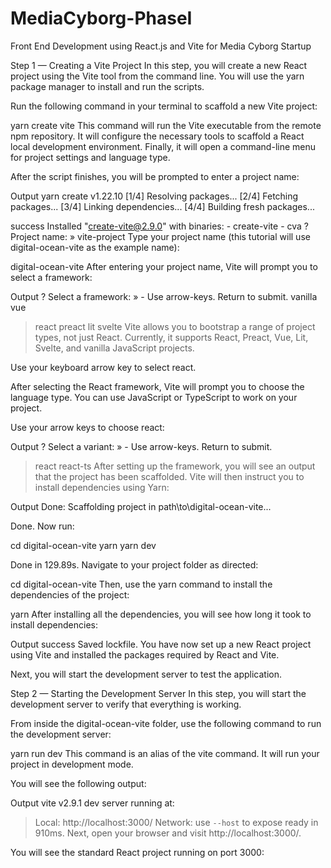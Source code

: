 # MediaCyborg-PhaseI
Front End Development using React.js and Vite  for Media Cyborg Startup


Step 1 — Creating a Vite Project
In this step, you will create a new React project using the Vite tool from the command line. You will use the yarn package manager to install and run the scripts.

Run the following command in your terminal to scaffold a new Vite project:

yarn create vite
This command will run the Vite executable from the remote npm repository. It will configure the necessary tools to scaffold a React local development environment. Finally, it will open a command-line menu for project settings and language type.

After the script finishes, you will be prompted to enter a project name:

Output
yarn create v1.22.10
[1/4] Resolving packages...
[2/4] Fetching packages...
[3/4] Linking dependencies...
[4/4] Building fresh packages...

success Installed "create-vite@2.9.0" with binaries:
      - create-vite
      - cva
? Project name: » vite-project
Type your project name (this tutorial will use digital-ocean-vite as the example name):

digital-ocean-vite
After entering your project name, Vite will prompt you to select a framework:

Output
? Select a framework: » - Use arrow-keys. Return to submit.
    vanilla
    vue
>   react
    preact
    lit
    svelte
Vite allows you to bootstrap a range of project types, not just React. Currently, it supports React, Preact, Vue, Lit, Svelte, and vanilla JavaScript projects.

Use your keyboard arrow key to select react.

After selecting the React framework, Vite will prompt you to choose the language type. You can use JavaScript or TypeScript to work on your project.

Use your arrow keys to choose react:

Output
? Select a variant: » - Use arrow-keys. Return to submit.
>   react
    react-ts
After setting up the framework, you will see an output that the project has been scaffolded. Vite will then instruct you to install dependencies using Yarn:

Output
Done:
Scaffolding project in path\to\digital-ocean-vite...

Done. Now run:

  cd digital-ocean-vite
  yarn
  yarn dev

Done in 129.89s.
Navigate to your project folder as directed:

cd digital-ocean-vite
Then, use the yarn command to install the dependencies of the project:

yarn
After installing all the dependencies, you will see how long it took to install dependencies:

Output
success Saved lockfile.
You have now set up a new React project using Vite and installed the packages required by React and Vite.

Next, you will start the development server to test the application.

Step 2 — Starting the Development Server
In this step, you will start the development server to verify that everything is working.

From inside the digital-ocean-vite folder, use the following command to run the development server:

yarn run dev
This command is an alias of the vite command. It will run your project in development mode.

You will see the following output:

Output
 vite v2.9.1 dev server running at:
  > Local: http://localhost:3000/
  > Network: use `--host` to expose
  ready in 910ms.
Next, open your browser and visit http://localhost:3000/.

You will see the standard React project running on port 3000:
